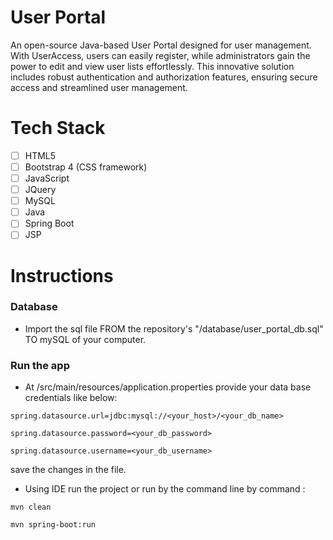 # User Portal 
An open-source Java-based User Portal designed for user management. With UserAccess, users can easily register, while administrators gain the power to edit and view user lists effortlessly. This innovative solution includes robust authentication and authorization features, ensuring secure access and streamlined user management.

# Tech Stack

- [ ] HTML5
- [ ] Bootstrap 4 (CSS framework)
- [ ] JavaScript
- [ ] JQuery
- [ ] MySQL 
- [ ] Java
- [ ] Spring Boot
- [ ] JSP

# Instructions

### Database

- Import the sql file FROM the repository's "/database/user_portal_db.sql" TO mySQL of your computer.

### Run the app

- At /src/main/resources/application.properties provide your data base credentials like below:
```
spring.datasource.url=jdbc:mysql://<your_host>/<your_db_name>
```
```
spring.datasource.password=<your_db_password>
```
```
spring.datasource.username=<your_db_username>
```
save the changes in the file.

- Using IDE run the project or run by the command line by command :

```
mvn clean
```
```
mvn spring-boot:run
```

